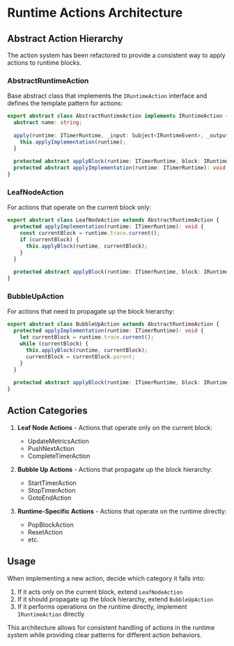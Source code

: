 # Runtime Actions Architecture

## Abstract Action Hierarchy

The action system has been refactored to provide a consistent way to apply actions to runtime blocks.

### AbstractRuntimeAction

Base abstract class that implements the `IRuntimeAction` interface and defines the template pattern for actions:

```typescript
export abstract class AbstractRuntimeAction implements IRuntimeAction {
  abstract name: string;
  
  apply(runtime: ITimerRuntime, _input: Subject<IRuntimeEvent>, _output: Subject<OutputEvent>): void {
    this.applyImplementation(runtime);
  }
  
  protected abstract applyBlock(runtime: ITimerRuntime, block: IRuntimeBlock): void;
  protected abstract applyImplementation(runtime: ITimerRuntime): void;
}
```

### LeafNodeAction

For actions that operate on the current block only:

```typescript
export abstract class LeafNodeAction extends AbstractRuntimeAction {
  protected applyImplementation(runtime: ITimerRuntime): void {
    const currentBlock = runtime.trace.current();
    if (currentBlock) {
      this.applyBlock(runtime, currentBlock);
    }
  }
  
  protected abstract applyBlock(runtime: ITimerRuntime, block: IRuntimeBlock): void;
}
```

### BubbleUpAction

For actions that need to propagate up the block hierarchy:

```typescript
export abstract class BubbleUpAction extends AbstractRuntimeAction {
  protected applyImplementation(runtime: ITimerRuntime): void {
    let currentBlock = runtime.trace.current();
    while (currentBlock) {
      this.applyBlock(runtime, currentBlock);
      currentBlock = currentBlock.parent;
    }
  }
  
  protected abstract applyBlock(runtime: ITimerRuntime, block: IRuntimeBlock): void;
}
```

## Action Categories

1. **Leaf Node Actions** - Actions that operate only on the current block:
   - UpdateMetricsAction
   - PushNextAction
   - CompleteTimerAction
   
2. **Bubble Up Actions** - Actions that propagate up the block hierarchy:
   - StartTimerAction
   - StopTimerAction
   - GotoEndAction
   
3. **Runtime-Specific Actions** - Actions that operate on the runtime directly:
   - PopBlockAction
   - ResetAction
   - etc.

## Usage

When implementing a new action, decide which category it falls into:

1. If it acts only on the current block, extend `LeafNodeAction`
2. If it should propagate up the block hierarchy, extend `BubbleUpAction`
3. If it performs operations on the runtime directly, implement `IRuntimeAction` directly

This architecture allows for consistent handling of actions in the runtime system while providing clear patterns for different action behaviors.